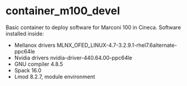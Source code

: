 # container_m100_devel

Basic container to deploy software for Marconi 100 in Cineca. Software installed inside:

- Mellanox drivers MLNX_OFED_LINUX-4.7-3.2.9.1-rhel7.6alternate-ppc64le
- Nvidia drivers nvidia-driver-440.64.00-ppc64le
- GNU compiler 4.8.5
- Spack 16.0
- Lmod 8.2.7, module environment
